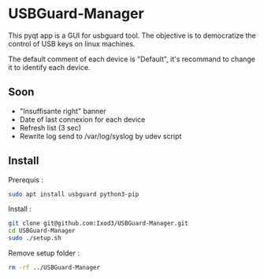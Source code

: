 # USBGuard-Manager

This pyqt app is a GUI for usbguard tool. The objective is to democratize the control of USB keys on linux machines.

The default comment of each device is "Default", it's recommand to change it to identify each device.

## Soon

- "Insuffisante right" banner
- Date of last connexion for each device
- Refresh list (3 sec)
- Rewrite log send to /var/log/syslog by udev script

## Install

Prerequis :

```sh
sudo apt install usbguard python3-pip
```

Install :

```sh
git clone git@github.com:Ixod3/USBGuard-Manager.git
cd USBGuard-Manager
sudo ./setup.sh
```

Remove setup folder :

```sh
rm -rf ../USBGuard-Manager
```
